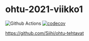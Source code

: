 # ohtu-2021-viikko1

![Github Actions](https://github.com/Siihi/ohtu-2021-viikko1/workflows/CI/badge.svg)
[![codecov](https://codecov.io/gh/Siihi/ohtu-2021-viikko1/branch/main/graph/badge.svg?token=OCXJJTQ6OW)](https://codecov.io/gh/Siihi/ohtu-2021-viikko1)

https://github.com/Siihi/ohtu-tehtavat
